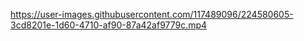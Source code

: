 
https://user-images.githubusercontent.com/117489096/224580605-3cd8201e-1d60-4710-af90-87a42af9779c.mp4

